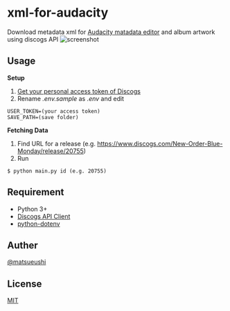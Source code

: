 # xml-for-audacity

Download metadata xml for [Audacity matadata editor](https://manual.audacityteam.org/man/metadata_editor.html) and album artwork using discogs API
![screenshot](https://user-images.githubusercontent.com/28841596/46452843-063f3080-c76c-11e8-91c4-1823e768a7de.png)

## Usage

**Setup**
1. [Get your personal access token of Discogs](https://www.discogs.com/settings/developers)
2. Rename *.env.sample* as *.env* and edit
```
USER_TOKEN=(your access token)
SAVE_PATH=(save folder)
```

**Fetching Data**
1. Find URL for a release (e.g. <https://www.discogs.com/New-Order-Blue-Monday/release/20755>)
2. Run
```
$ python main.py id (e.g. 20755)
```

## Requirement

- Python 3+
- [Discogs API Client](https://github.com/discogs/discogs_client)
- [python-dotenv](https://github.com/theskumar/python-dotenv)

## Auther

[@matsueushi](https://twitter.com/matsueushi)

## License

[MIT](/LICENSE)
